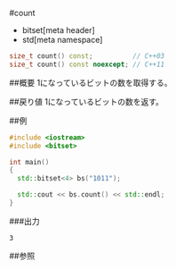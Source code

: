#count
* bitset[meta header]
* std[meta namespace]

```cpp
size_t count() const;          // C++03
size_t count() const noexcept; // C++11
```

##概要
1になっているビットの数を取得する。


##戻り値
1になっているビットの数を返す。


##例
```cpp
#include <iostream>
#include <bitset>

int main()
{
  std::bitset<4> bs("1011");

  std::cout << bs.count() << std::endl;
}
```

###出力
```
3
```


##参照

